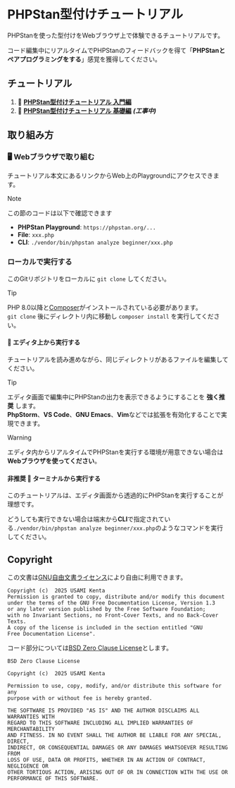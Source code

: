 # PHPStan型付けチュートリアル

PHPStanを使った型付けをWebブラウザ上で体験できるチュートリアルです。

コード編集中にリアルタイムでPHPStanのフィードバックを得て「**PHPStanとペアプログラミングをする**」感覚を獲得してください。

## チュートリアル

 1. 🌱 [**PHPStan型付けチュートリアル 入門編**](beginner/README.md)
 2. 🔰 [**PHPStan型付けチュートリアル 基礎編**](basic/README.md) ***(工事中)***

## 取り組み方

### 🖥️ Webブラウザで取り組む

チュートリアル本文にあるリンクからWeb上のPlaygroundにアクセスできます。

> [!NOTE]
> この節のコードは以下で確認できます
> * **PHPStan Playground**: `https://phpstan.org/...`
> * **File**: `xxx.php`
> * **CLI**: `./vendor/bin/phpstan analyze beginner/xxx.php`

### ローカルで実行する

このGitリポジトリをローカルに `git clone` してください。

> [!TIP]
> PHP 8.0以降と[Composer]がインストールされている必要があります。  
> `git clone` 後にディレクトリ内に移動し `composer install` を実行してください。

#### 📜 エディタ上から実行する

チュートリアルを読み進めながら、同じディレクトリがあるファイルを編集してください。

> [!TIP]
> エディタ画面で編集中にPHPStanの出力を表示できるようにすることを **強く推奨** します。  
> **PhpStorm**、**VS Code**、**GNU Emacs**、**Vim**などでは拡張を有効化することで実現できます。

> [!WARNING]
> エディタ内からリアルタイムでPHPStanを実行する環境が用意できない場合は**Webブラウザを使ってください**。

[Composer]: https://getcomposer.org/

#### **非推奨** 🚫 ターミナルから実行する

このチュートリアルは、エディタ画面から透過的にPHPStanを実行することが理想です。

どうしても実行できない場合は端末から**CLI**で指定されている`./vendor/bin/phpstan analyze beginner/xxx.php`のようなコマンドを実行してください。

## Copyright

この文書は[GNU自由文書ライセンス]により自由に利用できます。

    Copyright (c)  2025 USAMI Kenta
    Permission is granted to copy, distribute and/or modify this document
    under the terms of the GNU Free Documentation License, Version 1.3
    or any later version published by the Free Software Foundation;
    with no Invariant Sections, no Front-Cover Texts, and no Back-Cover Texts.
    A copy of the license is included in the section entitled "GNU
    Free Documentation License".

コード部分については[BSD Zero Clause License]とします。

    BSD Zero Clause License
    
    Copyright (c)  2025 USAMI Kenta
    
    Permission to use, copy, modify, and/or distribute this software for any
    purpose with or without fee is hereby granted.
    
    THE SOFTWARE IS PROVIDED "AS IS" AND THE AUTHOR DISCLAIMS ALL WARRANTIES WITH
    REGARD TO THIS SOFTWARE INCLUDING ALL IMPLIED WARRANTIES OF MERCHANTABILITY
    AND FITNESS. IN NO EVENT SHALL THE AUTHOR BE LIABLE FOR ANY SPECIAL, DIRECT,
    INDIRECT, OR CONSEQUENTIAL DAMAGES OR ANY DAMAGES WHATSOEVER RESULTING FROM
    LOSS OF USE, DATA OR PROFITS, WHETHER IN AN ACTION OF CONTRACT, NEGLIGENCE OR
    OTHER TORTIOUS ACTION, ARISING OUT OF OR IN CONNECTION WITH THE USE OR
    PERFORMANCE OF THIS SOFTWARE.

[GNU自由文書ライセンス]: https://www.gnu.org/licenses/fdl-1.3.html
[gfdl-ja]: https://doclicenses.opensource.jp/GFDL-1.2/GFDL-1.2.html
[BSD Zero Clause License]: https://choosealicense.com/licenses/0bsd/

